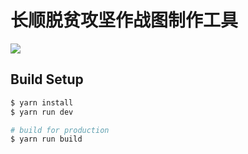 # 长顺脱贫攻坚作战图制作工具

![](http://ipic-1253962968.file.myqcloud.com/2018-06-14-180637.jpg)


## Build Setup

``` bash
$ yarn install
$ yarn run dev

# build for production
$ yarn run build

```


